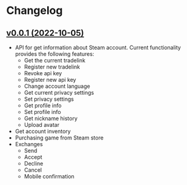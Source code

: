 # Changelog

## [v0.0.1 (2022-10-05)](https://github.com/sometastycake/pysteamlib/releases/tag/v0.0.1)

- API for get information about Steam account. Current functionality provides the following features:
  - Get the current tradelink
  - Register new tradelink
  - Revoke api key
  - Register new api key
  - Change account language
  - Get current privacy settings
  - Set privacy settings
  - Get profile info
  - Set profile info
  - Get nickname history
  - Upload avatar
- Get account inventory
- Purchasing game from Steam store
- Exchanges
  - Send
  - Accept
  - Decline
  - Cancel
  - Mobile confirmation